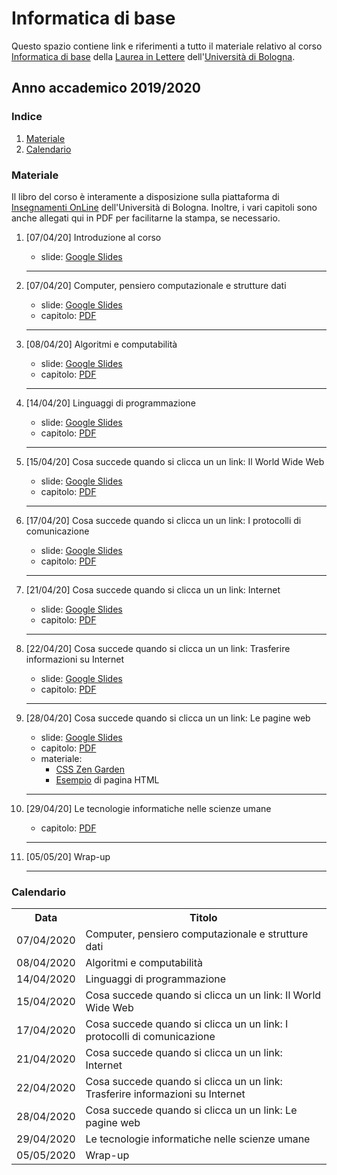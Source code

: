 # Informatica di base

Questo spazio contiene link e riferimenti a tutto il materiale relativo al corso [Informatica di base](hhttps://www.unibo.it/it/didattica/insegnamenti/insegnamento/2019/394759) della [Laurea in Lettere](https://corsi.unibo.it/laurea/lettere) dell'[Università di Bologna](http://www.unibo.it).

## Anno accademico 2019/2020

### Indice

1. [Materiale](#materiale)
2. [Calendario](#calendario)

### Materiale

Il libro del corso è interamente a disposizione sulla piattaforma di [Insegnamenti OnLine](https://iol.unibo.it) dell'Università di Bologna. Inoltre, i vari capitoli sono anche allegati qui in PDF per facilitarne la stampa, se necessario.

1. [07/04/20] Introduzione al corso
   * slide: [Google Slides](https://tinyurl.com/bi1819-00)
   <hr />
   
2. [07/04/20] Computer, pensiero computazionale e strutture dati 
   * slide: [Google Slides](https://tinyurl.com/bi1819-01)
   * capitolo: [PDF](https://basic-inf.github.io/2019-2020/chapters/01.pdf) 
   <hr />

3. [08/04/20] Algoritmi e computabilità 
   * slide: [Google Slides](https://tinyurl.com/bi1819-02)
   * capitolo: [PDF](https://basic-inf.github.io/2019-2020/chapters/02.pdf) 
   <hr />

4. [14/04/20] Linguaggi di programmazione
   * slide: [Google Slides](https://tinyurl.com/bi1819-03) 
   * capitolo: [PDF](https://basic-inf.github.io/2019-2020/chapters/03.pdf) 
   <hr />

5. [15/04/20] Cosa succede quando si clicca un un link: Il World Wide Web 
   * slide: [Google Slides](https://tinyurl.com/bi1819-04) 
   * capitolo: [PDF](https://basic-inf.github.io/2019-2020/chapters/04.pdf) 
   <hr />

6. [17/04/20] Cosa succede quando si clicca un un link: I protocolli di comunicazione  
   * slide: [Google Slides](https://tinyurl.com/bi1819-05) 
   * capitolo: [PDF](https://basic-inf.github.io/2019-2020/chapters/05.pdf) 
   <hr />

7. [21/04/20] Cosa succede quando si clicca un un link: Internet
   * slide: [Google Slides](https://tinyurl.com/bi1819-06)  
   * capitolo: [PDF](https://basic-inf.github.io/2019-2020/chapters/06.pdf) 
   <hr />

8. [22/04/20] Cosa succede quando si clicca un un link: Trasferire informazioni su Internet 
   * slide: [Google Slides](https://tinyurl.com/bi1819-07)  
   * capitolo: [PDF](https://basic-inf.github.io/2019-2020/chapters/07.pdf) 
   <hr />
   
9. [28/04/20] Cosa succede quando si clicca un un link: Le pagine web
   * slide: [Google Slides](https://tinyurl.com/bi1819-08) 
   * capitolo: [PDF](https://basic-inf.github.io/2019-2020/chapters/08.pdf) 
   * materiale:
     * [CSS Zen Garden](http://www.csszengarden.com/)
     * [Esempio](https://basic-inf.github.io/2019-2020/material/example.html) di pagina HTML
   <hr />

10. [29/04/20] Le tecnologie informatiche nelle scienze umane
    * capitolo: [PDF](https://basic-inf.github.io/2019-2020/chapters/09.pdf) 
    <hr />

11. [05/05/20] Wrap-up 
    <hr />
   

### Calendario

<table>
    <tr><th>Data</th><th>Titolo</th></tr>
    <tr><td>07/04/2020</td><td>Computer, pensiero computazionale e strutture dati</td></tr>
    <tr><td>08/04/2020</td><td>Algoritmi e computabilità</td></tr>
    <tr><td>14/04/2020</td><td>Linguaggi di programmazione</td></tr>
    <tr><td>15/04/2020</td><td>Cosa succede quando si clicca un un link: Il World Wide Web</td></tr>
    <tr><td>17/04/2020</td><td>Cosa succede quando si clicca un un link: I protocolli di comunicazione</td></tr>
    <tr><td>21/04/2020</td><td>Cosa succede quando si clicca un un link: Internet</td></tr>
    <tr><td>22/04/2020</td><td>Cosa succede quando si clicca un un link: Trasferire informazioni su Internet</td></tr>
    <tr><td>28/04/2020</td><td>Cosa succede quando si clicca un un link: Le pagine web</td></tr>
    <tr><td>29/04/2020</td><td>Le tecnologie informatiche nelle scienze umane</td></tr>
    <tr><td>05/05/2020</td><td>Wrap-up</td></tr>
</table>
